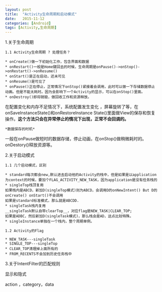```yaml
---
layout: post
title:  "Activity生命周期和启动模式"
date:   2015-11-12 
categories: [Android]
tags: [Activity,生命周期]
---
```


1.关于生命周期

	1.1 Activity生命周期 ? 处理任务？

	* onCreate()做一下初始化工作，包含界面和数据
	* onRestart()一般是Home键回去的时候，生命周期是onPause()->onStop()->onRestart()->onResume()
	* onStart()是正在启动，还未可见
	* onResume()是可见了
	* onPause()正在停止，正常情况下onStop()紧接着会调用，此时可以做一下存储数据停止动画。但是不能太耗时。因为会影响下一个Activity的显示，可以在onStop()里面。
	* onDestroy()即将销毁，做回收工作和资源释放。

在配置变化和内存不足情况下，系统配置发生变化 ，屏幕旋转了等，在onSaveInstanceState()和onRestoreInstance State()里面做View的保存和恢复操作。**这个方法只会在异常停止的情况下出现，正常不会回调的。**


	*数据保存的时机*

一般在onPause做短时的数据存储，停止动画，在onStop()做稍微耗时的。
onDestory()释放资源等。

2.关于启动模式

	1.1 几个启动模式，区别

	* standard每次都会new,默认进去启动他的Activity的栈中，但是如果是以application为context的时候，要加个FLAG_ACTIVITY_NEW_TASK，因为application是没有任务栈的
	* singleTop栈顶复用
	如果栈内是ABCD，新加D(singleTop模式)则为ABCD，会调用D的onNewIntent() But D的onCreate() onStart()不会调用
	如果是standard标准模式，那么就是ABCDD.
	* singleTask栈内复用
	__singleTask默认自带clearTop__，对应flag是NEW_TASK|CLEAR_TOP; 
	如果是ADBC，然后新加D(singleTask模式)，那么栈会是AD，这点比较特殊。
	* singleInstance单独在一个栈内，整个周期单例。

	1.2 Activity的Flag

	* NEW_TASK---singleTask
	* SINGLE_TOP---singleTop
	* CLEAR_TOP清理掉上面所有的
	* FROM_RECENTS不会加到历史任务栈中

3.关于IntentFilter的匹配规则

 显示和隐式

 action ，category，data










 



